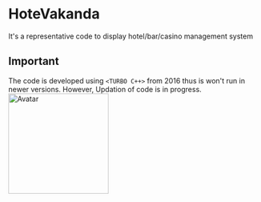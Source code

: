 # HoteVakanda
It's a representative code to display hotel/bar/casino management system 

## Important
The code is developed using `<TURBO C++>` from 2016 thus is won't run in newer versions.
However, Updation of code is in progress.
<img src="assets/myAvatar.svg" width="200" height="200" alt="Avatar">
